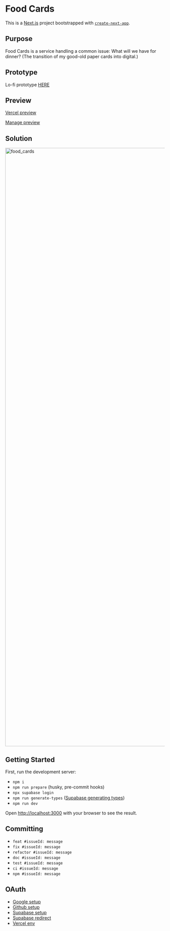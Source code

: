 # Food Cards

This is a [Next.js](https://nextjs.org/) project bootstrapped with [`create-next-app`](https://github.com/vercel/next.js/tree/canary/packages/create-next-app).

## Purpose

Food Cards is a service handling a common issue: What will we have for dinner? (The transition of my good-old paper cards into digital.)

## Prototype

Lo-fi prototype [HERE](https://www.figma.com/community/file/1359375869618657842)

## Preview

[Vercel preview](https://food-cards-51hr.vercel.app/cs)

[Manage preview](https://vercel.com/tom-pilnajs-projects/food-cards-51hr)

## Solution

<img width="1888" alt="food_cards" src="https://github.com/pilniczek/food_cards/assets/4343111/6fc6e148-6da5-494a-9ca4-2dde20f0284e">

## Getting Started

First, run the development server:

- `npm i`
- `npm run prepare` (husky, pre-commit hooks)
- `npx supabase login` 
- `npm run generate-types` ([Supabase generating types](https://supabase.com/docs/guides/api/rest/generating-types))
- `npm run dev`

Open [http://localhost:3000](http://localhost:3000) with your browser to see the result.

## Committing

- `feat #issueId: message`
- `fix #issueId: message`
- `refactor #issueId: message`
- `doc #issueId: message`
- `test #issueId: message`
- `ci #issueId: message`
- `npm #issueId: message`

## OAuth

- [Google setup](https://console.cloud.google.com/apis/credentials?authuser=0&organizationId=0&project=food-cards-420011)
- [Github setup](https://github.com/settings/applications/2544326)
- [Supabase setup](https://supabase.com/dashboard/project/zygclhlkpilpvnvrgcse/auth/providers)
- [Supabase redirect](https://supabase.com/dashboard/project/zygclhlkpilpvnvrgcse/auth/url-configuration)
- [Vercel env](https://vercel.com/tom-pilnajs-projects/food-cards-51hr/settings/environment-variables)
